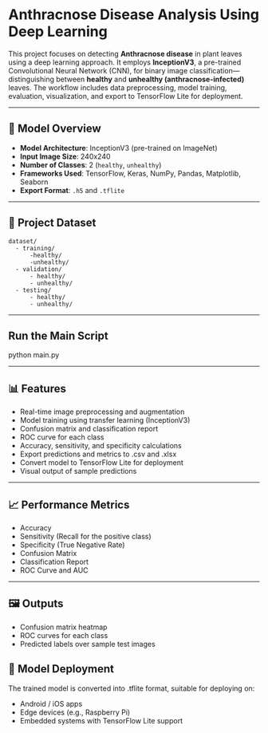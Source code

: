 # Anthracnose Disease Analysis Using Deep Learning

This project focuses on detecting **Anthracnose disease** in plant leaves using a deep learning approach. It employs **InceptionV3**, a pre-trained Convolutional Neural Network (CNN), for binary image classification—distinguishing between **healthy** and **unhealthy (anthracnose-infected)** leaves. The workflow includes data preprocessing, model training, evaluation, visualization, and export to TensorFlow Lite for deployment.

---

## 🧠 Model Overview

- **Model Architecture**: InceptionV3 (pre-trained on ImageNet)
- **Input Image Size**: 240x240
- **Number of Classes**: 2 (`healthy`, `unhealthy`)
- **Frameworks Used**: TensorFlow, Keras, NumPy, Pandas, Matplotlib, Seaborn
- **Export Format**: `.h5` and `.tflite`

---

## 📂 Project Dataset

    dataset/
      - training/
          -healthy/
          -unhealthy/
      - validation/
          - healthy/
          - unhealthy/
      - testing/
          - healthy/
          - unhealthy/

---

## Run the Main Script
python main.py

---

## 📊 Features

- Real-time image preprocessing and augmentation
- Model training using transfer learning (InceptionV3)
- Confusion matrix and classification report
- ROC curve for each class
- Accuracy, sensitivity, and specificity calculations
- Export predictions and metrics to .csv and .xlsx
- Convert model to TensorFlow Lite for deployment
- Visual output of sample predictions

---

## 📈 Performance Metrics

- Accuracy
- Sensitivity (Recall for the positive class)
- Specificity (True Negative Rate)
- Confusion Matrix
- Classification Report
- ROC Curve and AUC

---

## 🖼️ Outputs

- Confusion matrix heatmap
- ROC curves for each class
- Predicted labels over sample test images

## 📱 Model Deployment
The trained model is converted into .tflite format, suitable for deploying on:

- Android / iOS apps
- Edge devices (e.g., Raspberry Pi)
- Embedded systems with TensorFlow Lite support
